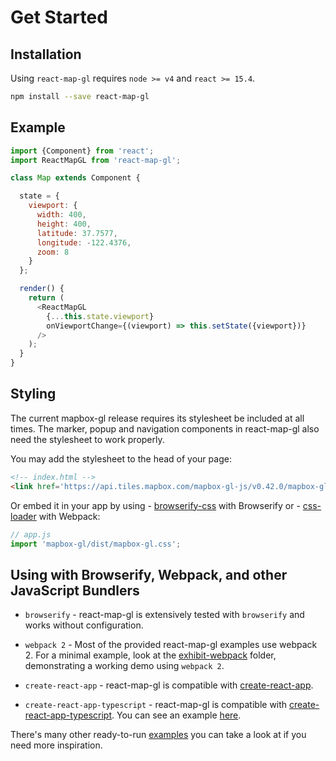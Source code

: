 # Get Started


## Installation

Using `react-map-gl` requires `node >= v4` and `react >= 15.4`.

```sh
npm install --save react-map-gl
```

## Example

```js
import {Component} from 'react';
import ReactMapGL from 'react-map-gl';

class Map extends Component {

  state = {
    viewport: {
      width: 400,
      height: 400,
      latitude: 37.7577,
      longitude: -122.4376,
      zoom: 8
    }
  };

  render() {
    return (
      <ReactMapGL
        {...this.state.viewport}
        onViewportChange={(viewport) => this.setState({viewport})}
      />
    );
  }
}
```

## Styling

The current mapbox-gl release requires its stylesheet be included at all times. The marker, popup and navigation components in react-map-gl also need the stylesheet to work properly.

You may add the stylesheet to the head of your page:
```html
<!-- index.html -->
<link href='https://api.tiles.mapbox.com/mapbox-gl-js/v0.42.0/mapbox-gl.css' rel='stylesheet' />
```

Or embed it in your app by using - [browserify-css](https://www.npmjs.com/package/browserify-css)
with Browserify or - [css-loader](https://webpack.github.io/docs/stylesheets.html) with Webpack:
```js
// app.js
import 'mapbox-gl/dist/mapbox-gl.css';
```

## Using with Browserify, Webpack, and other JavaScript Bundlers

* `browserify` - react-map-gl is extensively tested with `browserify` and works without configuration.

* `webpack 2` - Most of the provided react-map-gl examples use webpack 2. For a minimal example, look at the [exhibit-webpack](https://github.com/uber/react-map-gl/tree/4.1-release/examples/exhibit-webpack) folder, demonstrating a working demo using `webpack 2`.

* `create-react-app` - react-map-gl is compatible with [create-react-app](https://github.com/facebook/create-react-app).

* `create-react-app-typescript` - react-map-gl is compatible with [create-react-app-typescript](https://github.com/wmonk/create-react-app-typescript). You can see an example [here](https://github.com/zackhsi/react-map-gl-typescript).

There's many other ready-to-run [examples](https://github.com/uber/react-map-gl/tree/4.1-release/examples) you can take a look at if you need more inspiration.
